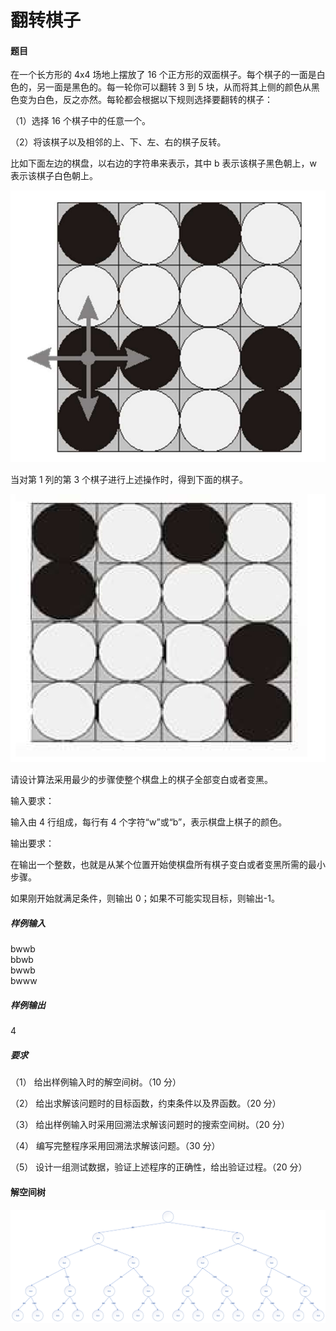 # 翻转棋子

#### 题目

在一个长方形的 4x4 场地上摆放了 16 个正方形的双面棋子。每个棋子的一面是白色的，另一面是黑色的。每一轮你可以翻转 3 到 5 块，从而将其上侧的颜色从黑色变为白色，反之亦然。每轮都会根据以下规则选择要翻转的棋子：

（1）选择 16 个棋子中的任意一个。

（2）将该棋子以及相邻的上、下、左、右的棋子反转。

比如下面左边的棋盘，以右边的字符串来表示，其中 b 表示该棋子黑色朝上，w 表示该棋子白色朝上。

![alt text](pics/p2_sample_1.png)

当对第 1 列的第 3 个棋子进行上述操作时，得到下面的棋子。

![alt text](pics/p2_sample_2.png)

请设计算法采用最少的步骤使整个棋盘上的棋子全部变白或者变黑。

输入要求：

输入由 4 行组成，每行有 4 个字符“w”或“b”，表示棋盘上棋子的颜色。

输出要求：

在输出一个整数，也就是从某个位置开始使棋盘所有棋子变白或者变黑所需的最小步骤。

如果刚开始就满足条件，则输出 0；如果不可能实现目标，则输出-1。

##### 样例输入

bwwb  
bbwb  
bwwb  
bwww

##### 样例输出

4

##### 要求

（1） 给出样例输入时的解空间树。（10 分）

（2） 给出求解该问题时的目标函数，约束条件以及界函数。（20 分）

（3） 给出样例输入时采用回溯法求解该问题时的搜索空间树。（20 分）

（4） 编写完整程序采用回溯法求解该问题。（30 分）

（5） 设计一组测试数据，验证上述程序的正确性，给出验证过程。（20 分）

#### 解空间树

![alt text](pics/p2_sample_1_solu_tree.png)

#### 

